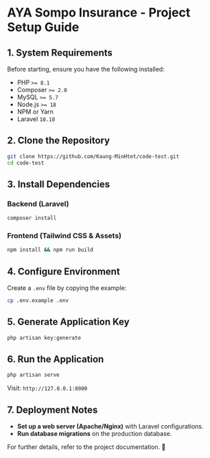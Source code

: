 # AYA Sompo Insurance - Project Setup Guide

## **1. System Requirements**
Before starting, ensure you have the following installed:
- PHP `>= 8.1`
- Composer `>= 2.0`
- MySQL `>= 5.7`
- Node.js `>= 18`
- NPM or Yarn
- Laravel `10.10`

## **2. Clone the Repository**
```bash
git clone https://github.com/Kaung-MinHtet/code-test.git
cd code-test
```

## **3. Install Dependencies**
### **Backend (Laravel)**
```bash
composer install
```

### **Frontend (Tailwind CSS & Assets)**
```bash
npm install && npm run build
```

## **4. Configure Environment**
Create a `.env` file by copying the example:
```bash
cp .env.example .env
```

## **5. Generate Application Key**
```bash
php artisan key:generate
```

## **6. Run the Application**
```bash
php artisan serve
```
Visit: `http://127.0.0.1:8000`

## **7. Deployment Notes**
- **Set up a web server (Apache/Nginx)** with Laravel configurations.
- **Run database migrations** on the production database.

For further details, refer to the project documentation. 🚀

